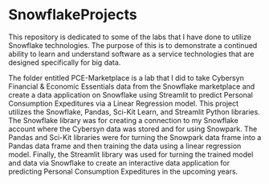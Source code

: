 # SnowflakeProjects

This repository is dedicated to some of the labs that I have done to utilize Snowflake technologies. The purpose of this is to demonstrate a continued ability to learn and understand software as a service technologies that are designed specifically for big data.

The folder entitled PCE-Marketplace is a lab that I did to take Cybersyn Financial & Economic Essentials data from the Snowflake marketplace and create a data application on Snowflake using Streamlit to predict Personal Consumption Expeditures via a Linear Regression model. This project utilizes the Snowflake, Pandas, Sci-Kit Learn, and Streamlit Python libraries. The Snowflake library was for creating a connection to my Snowflake account where the Cybersyn data was stored and for using Snowpark. The Pandas and Sci-Kit libraries were for turning the Snowpark data frame into a Pandas data frame and then training the data using a linear regression model. Finally, the Streamlit library was used for turning the trained model and data via Snowflake to create an interactive data application for predicting Personal Consumption Expeditures in the upcoming years.
